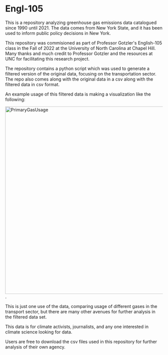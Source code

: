 # Engl-105

This is a repository analyzing greenhouse gas emissions data catalogued since 1990 until 2021. The data comes from New York State, and it has been used to inform public policy decisions in New York.

This repository was commisioned as part of Professor Gotzler's English-105 class in the Fall of 2022 at the University of North Carolina at Chapel Hill. Many thanks and much credit to Professor Gotzler and the resources at UNC for facilitating this research project.

The repository contains a python script which was used to generate a filtered version of the original data, focusing on the transportation sector. The repo also comes along with the original data in a csv along with the filtered data in csv format.


An example usage of this filtered data is making a visualization like the following:

<img width="600" alt="PrimaryGasUsage" src="https://user-images.githubusercontent.com/95044147/202760523-1c6d28eb-66df-4a92-acc0-3a052b051c1e.png">.


This is just one use of the data, comparing usage of different gases in the transport sector, but there are many other avenues for further analysis in the filtered data set.

This data is for climate activists, journalists, and any one interested in climate science looking for data.

Users are free to download the csv files used in this repository for further analysis of their own agency.
